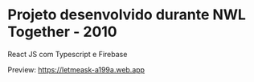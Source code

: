 # Projeto desenvolvido durante NWL Together - 2010
React JS com Typescript e Firebase

Preview: https://letmeask-a199a.web.app